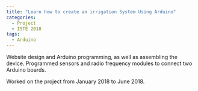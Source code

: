 ```yaml
---
title: "Learn how to create an irrigation System Using Arduino"
categories:
  - Project
  - ISTE 2018
tags:
  - Arduino
---
```


Website design and Arduino programming, as well as assembling the device.
Programmed sensors and radio frequency modules to connect two Arduino boards.

Worked on the project from January 2018 to June 2018. 